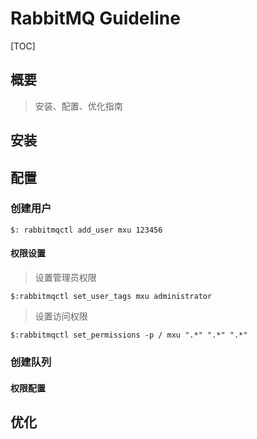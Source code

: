 # RabbitMQ Guideline

[TOC]

## 概要

> 安装、配置、优化指南

## 安装

## 配置

### 创建用户
```shell
$: rabbitmqctl add_user mxu 123456
```

#### 权限设置

> 设置管理员权限
```shell
$:rabbitmqctl set_user_tags mxu administrator 
```

> 设置访问权限
```shell
$:rabbitmqctl set_permissions -p / mxu ".*" ".*" ".*"
```

### 创建队列

#### 权限配置


## 优化

